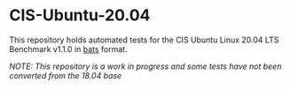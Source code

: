 # CIS-Ubuntu-20.04

This repository holds automated tests for the CIS Ubuntu Linux 20.04 LTS Benchmark v1.1.0 in [bats](https://github.com/bats-core/bats-core) format.

*NOTE: This repository is a work in progress and some tests have not been converted from the 18.04 base*

